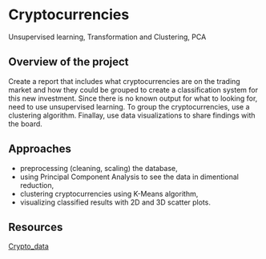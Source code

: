 # Cryptocurrencies
Unsupervised learning, Transformation and Clustering, PCA
## Overview of the project 
Create a report that includes what cryptocurrencies are on the trading market and how they could be grouped to create a classification system for this new investment. Since there is no known output for what to looking for, need to use unsupervised learning. To group the cryptocurrencies, use a clustering algorithm. Finallay, use data visualizations to share findings with the board.
## Approaches
- preprocessing (cleaning, scaling) the database,
- using Principal Component Analysis to see the data in dimentional reduction,
- clustering cryptocurrencies using K-Means algorithm,
- visualizing classified results with 2D and 3D scatter plots. 
## Resources
[Crypto_data](https://github.com/ShiraliObul/Cryptocurrencies/blob/main/crypto_data.csv)

